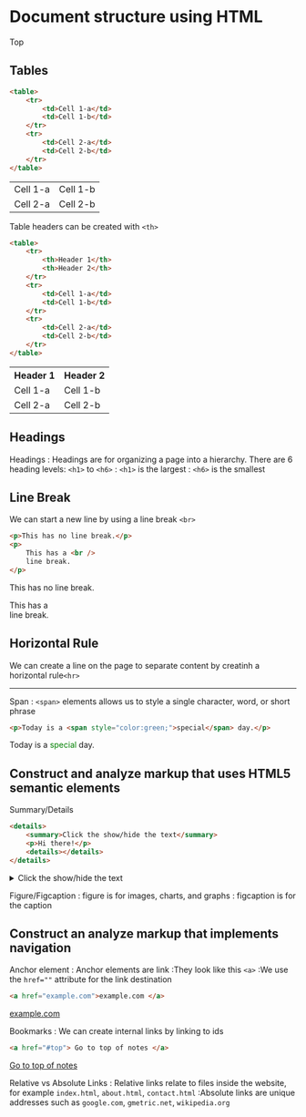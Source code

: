 # Document structure using HTML

<p id="top"> Top </p>

## Tables

```html
<table>
    <tr>
        <td>Cell 1-a</td>
        <td>Cell 1-b</td>
    </tr>
    <tr>
        <td>Cell 2-a</td>
        <td>Cell 2-b</td>
    </tr>
</table>
```

<table>
    <tr>
        <td>
            Cell 1-a
        </td>
        <td>
            Cell 1-b
        </td>
    </tr>
    <tr>
        <td>
            Cell 2-a
        </td>
        <td>
            Cell 2-b
        </td>
    </tr>
</table>

Table headers can be created with `<th>`

```html
<table>
    <tr>
        <th>Header 1</th>
        <th>Header 2</th>
    </tr>
    <tr>
        <td>Cell 1-a</td>
        <td>Cell 1-b</td>
    </tr>
    <tr>
        <td>Cell 2-a</td>
        <td>Cell 2-b</td>
    </tr>
</table>
```

<table>
    <tr>
        <th>
            Header 1
        </th>
        <th>
            Header 2
        </th>
    </tr>
    <tr>
        <td>
            Cell 1-a
        </td>
        <td>
            Cell 1-b
        </td>
    </tr>
    <tr>
        <td>
            Cell 2-a
        </td>
        <td>
            Cell 2-b
        </td>
    </tr>
</table>

## Headings

Headings
: Headings are for organizing a page into a hierarchy.
There are 6 heading levels: `<h1>` to `<h6>`
: `<h1>` is the largest
: `<h6>` is the smallest

## Line Break

We can start a new line by using a line break `<br>`

```html
<p>This has no line break.</p>
<p>
    This has a <br />
    line break.
</p>
```

<p>This has no line break.</p>
<p>This has a <br> line break.</p>

## Horizontal Rule

We can create a line on the page to separate content by creatinh a horizontal rule`<hr>`

<hr>

Span
: `<span>` elements allows us to style a single character, word, or short phrase

```html
<p>Today is a <span style="color:green;">special</span> day.</p>
```

<p>
Today is a <span style="color:green;">special</span> 
day.
</p>

## Construct and analyze markup that uses HTML5 semantic elements

Summary/Details

```html
<details>
    <summary>Click the show/hide the text</summary>
    <p>Hi there!</p>
    <details></details>
</details>
```

<details>
    <summary>Click the show/hide the text</summary>
    <p>Hi there!</p>
    <details></details>
</details>

Figure/Figcaption
: figure is for images, charts, and graphs
: figcaption is for the caption

## Construct an analyze markup that implements navigation

Anchor element
: Anchor elements are link
:They look like this `<a>`
:We use the `href=""` attribute for the link destination

```html
<a href="example.com">example.com </a>
```

<a href="https://example.com">example.com </a>

Bookmarks
: We can create internal links by linking to ids

```html
<a href="#top"> Go to top of notes </a>
```

<a href="#top"> Go to top of notes </a>

Relative vs Absolute Links
: Relative links relate to files inside the website, for example `index.html`, `about.html`, `contact.html`
:Absolute links are unique addresses such as `google.com`, `gmetric.net`, `wikipedia.org`

